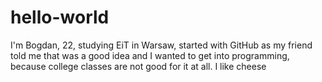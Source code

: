 # hello-world

I'm Bogdan, 22, studying EiT in Warsaw, started with GitHub as my friend told me that was a good idea and I wanted to get into programming, because college classes are not good for it at all. I like cheese
